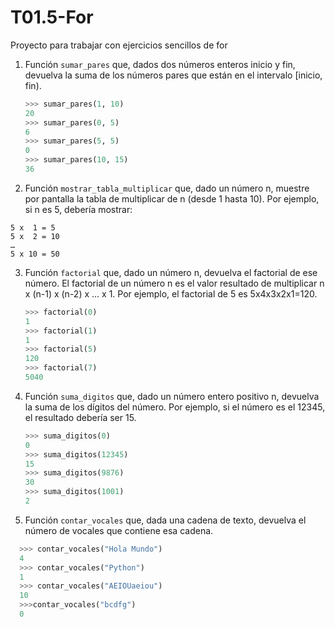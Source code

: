 # T01.5-For

Proyecto para trabajar con ejercicios sencillos de for

1. Función `sumar_pares` que, dados dos números enteros inicio y fin, devuelva la suma de los números pares que están en el intervalo [inicio, fin).
    ```python 
    >>> sumar_pares(1, 10)
    20
    >>> sumar_pares(0, 5)
    6
    >>> sumar_pares(5, 5)
    0
    >>> sumar_pares(10, 15)
    36
    ``` 
2. Función `mostrar_tabla_multiplicar` que, dado un número n, muestre por pantalla la tabla de multiplicar de n (desde 1 hasta 10). Por ejemplo, si n es 5, debería mostrar:
```
5 x  1 = 5
5 x  2 = 10
…
5 x 10 = 50
```
3. Función `factorial` que, dado un número n, devuelva el factorial de ese número. El factorial de un número n es el valor resultado de multiplicar n x (n-1) x (n-2) x … x 1. Por ejemplo, el factorial de 5 es 5x4x3x2x1=120.
   ```python
   >>> factorial(0)
   1
   >>> factorial(1)
   1
   >>> factorial(5)
   120
   >>> factorial(7)
   5040
   ```
4. Función `suma_digitos` que, dado un número entero positivo n, devuelva la suma de los dígitos del número. Por ejemplo, si el número es el 12345, el resultado debería ser 15.

   ```python
   >>> suma_digitos(0)
   0
   >>> suma_digitos(12345)
   15
   >>> suma_digitos(9876)
   30
   >>> suma_digitos(1001)
   2
   ```

5. Función `contar_vocales` que, dada una cadena de texto, devuelva el número de vocales que contiene esa cadena. 

```python
  >>> contar_vocales("Hola Mundo")
  4
  >>> contar_vocales("Python")
  1
  >>> contar_vocales("AEIOUaeiou")
  10
  >>>contar_vocales("bcdfg")
  0
  ```
